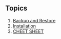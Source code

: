  ## Topics

1. [Backup and Restore](backup_restore.md)
2. [Installation](installation-docker.md)
3. [CHEET SHEET](mysql_cheat_sheet.md)
